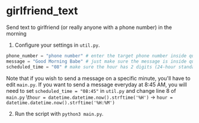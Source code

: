 # girlfriend_text
Send text to girlfriend (or really anyone with a phone number) in the morning

1. Configure your settings in `util.py`.
```py
phone_number = "phone number" # enter the target phone number inside quotation marks. use the format "+15555555555"
message = "Good Morning Babe" # just make sure the message is inside quotation marks. An example is "Did you sleep well?"
scheduled_time = "08" # make sure the hour has 2 digits (24-hour standard).
```

Note that if you wish to send a message on a specific minute, you'll have to edit `main.py`.
If you want to send a message everyday at 8:45 AM, you will need to set `scheduled_time = "08:45"` in `util.py` and change line 8 of `main.py`
\t`hour = datetime.datetime.now().strftime('%H')` -> `hour = datetime.datetime.now().strftime('%H:%M')`

2. Run the script with `python3 main.py`.
